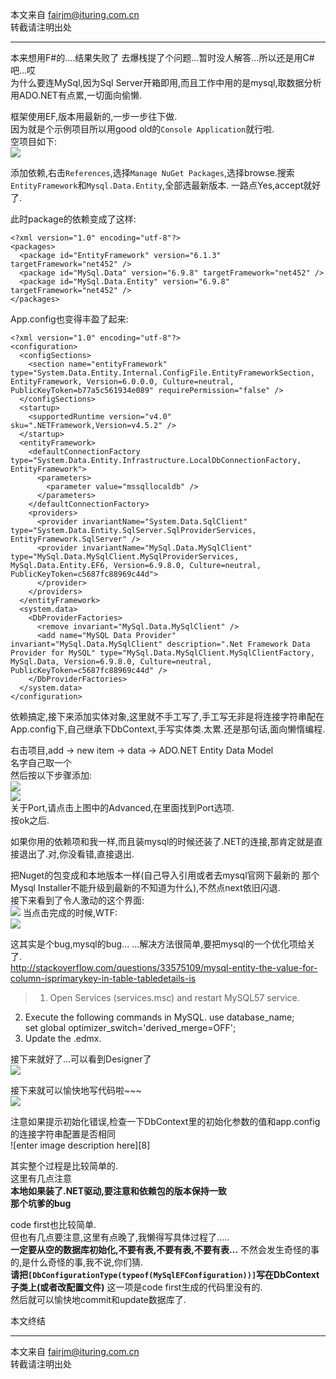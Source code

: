 本文来自 fairjm@ituring.com.cn  
转截请注明出处    

---  

本来想用F#的....结果失败了 去爆栈提了个问题...暂时没人解答...所以还是用C#吧...哎   
为什么要连MySql,因为Sql Server开箱即用,而且工作中用的是mysql,取数据分析用ADO.NET有点累,一切面向偷懒.

框架使用EF,版本用最新的,一步一步往下做.  
因为就是个示例项目所以用good old的`Console Application`就行啦.  
空项目如下:  
![](ef-mysql-1.png)
  
添加依赖,右击`References`,选择`Manage NuGet Packages`,选择browse.搜索`EntityFramework`和`Mysql.Data.Entity`,全部选最新版本.  一路点Yes,accept就好了.

此时package的依赖变成了这样:  

    <?xml version="1.0" encoding="utf-8"?>
    <packages>
      <package id="EntityFramework" version="6.1.3" targetFramework="net452" />
      <package id="MySql.Data" version="6.9.8" targetFramework="net452" />
      <package id="MySql.Data.Entity" version="6.9.8" targetFramework="net452" />
    </packages>

App.config也变得丰盈了起来:  

    <?xml version="1.0" encoding="utf-8"?>
    <configuration>
      <configSections>
        <section name="entityFramework" type="System.Data.Entity.Internal.ConfigFile.EntityFrameworkSection, EntityFramework, Version=6.0.0.0, Culture=neutral, PublicKeyToken=b77a5c561934e089" requirePermission="false" />
      </configSections>
      <startup>
        <supportedRuntime version="v4.0" sku=".NETFramework,Version=v4.5.2" />
      </startup>
      <entityFramework>
        <defaultConnectionFactory type="System.Data.Entity.Infrastructure.LocalDbConnectionFactory, EntityFramework">
          <parameters>
            <parameter value="mssqllocaldb" />
          </parameters>
        </defaultConnectionFactory>
        <providers>
          <provider invariantName="System.Data.SqlClient" type="System.Data.Entity.SqlServer.SqlProviderServices, EntityFramework.SqlServer" />
          <provider invariantName="MySql.Data.MySqlClient" type="MySql.Data.MySqlClient.MySqlProviderServices, MySql.Data.Entity.EF6, Version=6.9.8.0, Culture=neutral, PublicKeyToken=c5687fc88969c44d">
          </provider>
        </providers>
      </entityFramework>
      <system.data>
        <DbProviderFactories>
          <remove invariant="MySql.Data.MySqlClient" />
          <add name="MySQL Data Provider" invariant="MySql.Data.MySqlClient" description=".Net Framework Data Provider for MySQL" type="MySql.Data.MySqlClient.MySqlClientFactory, MySql.Data, Version=6.9.8.0, Culture=neutral, PublicKeyToken=c5687fc88969c44d" />
        </DbProviderFactories>
      </system.data>
    </configuration>  

依赖搞定,接下来添加实体对象,这里就不手工写了,手工写无非是将连接字符串配在App.config下,自己继承下DbContext,手写实体类.太累.还是那句话,面向懒惰编程.  

右击项目,add -> new item -> data -> ADO.NET Entity Data Model  
名字自己取一个  
然后按以下步骤添加:  
![](ef-mysql-1.png)  
![](ef-mysql-3.png)  
关于Port,请点击上图中的Advanced,在里面找到Port选项.  
按ok之后.  

如果你用的依赖项和我一样,而且装mysql的时候还装了.NET的连接,那肯定就是直接退出了.对,你没看错,直接退出.  
  
把Nuget的包变成和本地版本一样(自己导入引用或者去mysql官网下最新的 那个Mysql Installer不能升级到最新的不知道为什么),不然点next依旧闪退.  
接下来看到了令人激动的这个界面:  
![](ef-mysql-4.png)
当点击完成的时候,WTF:  
![](ef-mysql-5.png) 

这其实是个bug,mysql的bug... ...解决方法很简单,要把mysql的一个优化项给关了.  
http://stackoverflow.com/questions/33575109/mysql-entity-the-value-for-column-isprimarykey-in-table-tabledetails-is  

> 1. Open Services (services.msc) and restart MySQL57 service.
2. Execute the following commands in MySQL.
   use database_name;  
   set global optimizer_switch='derived_merge=OFF';
3. Update the .edmx.    

接下来就好了...可以看到Designer了  
![](ef-mysql-6.png)  

接下来就可以愉快地写代码啦~~~  
![](ef-mysql-7.png)  
  
注意如果提示初始化错误,检查一下DbContext里的初始化参数的值和app.config的连接字符串配置是否相同  
![enter image description here][8]    

其实整个过程是比较简单的.  
这里有几点注意  
**本地如果装了.NET驱动,要注意和依赖包的版本保持一致**  
**那个坑爹的bug**  

code first也比较简单.  
但也有几点要注意,这里有点晚了,我懒得写具体过程了.....  
**一定要从空的数据库初始化,不要有表,不要有表,不要有表...** 不然会发生奇怪的事的,是什么奇怪的事,我不说,你们猜.  
**请把`[DbConfigurationType(typeof(MySqlEFConfiguration))]`写在DbContext子类上(或者改配置文件)** 这一项是code first生成的代码里没有的.  
然后就可以愉快地commit和update数据库了.  

本文终结

---  
本文来自 fairjm@ituring.com.cn  
转截请注明出处    
